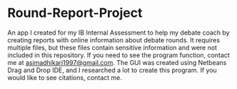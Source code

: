 # Round-Report-Project
An app I created for my IB Internal Assessment to help my debate coach by creating reports with online information about debate rounds. It requires multiple files, but these files contain sensitive information and were not included in this repository. If you need to see the program function, contact me at asimadhikari1997@gmail.com. The GUI was created using Netbeans Drag and Drop IDE, and I researched a lot to create this program. If you would like to see citations, contact me.
